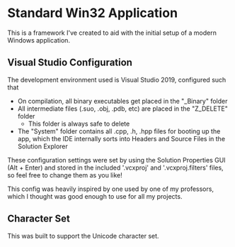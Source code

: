 # Standard Win32 Application
This is a framework I've created to aid with the initial setup of a modern Windows application.

## Visual Studio Configuration
The development environment used is Visual Studio 2019, configured such that
* On compilation, all binary executables get placed in the "_Binary" folder
* All intermediate files (.suo, .obj, .pdb, etc) are placed in the "Z_DELETE" folder
  * This folder is always safe to delete
* The "System" folder contains all .cpp, .h, .hpp files for booting up the app, 
which the IDE internally sorts into Headers and Source Files in the Solution Explorer

These configuration settings were set by using the Solution Properties GUI (Alt + Enter) and stored in the included '.vcxproj' and '.vcxproj.filters' files, so feel free to change them as you like!

This config was heavily inspired by one used by one of my professors, which I thought was good enough to use for all my projects.

## Character Set
This was built to support the Unicode character set.
